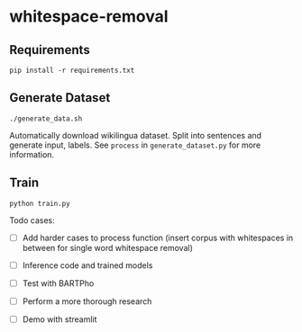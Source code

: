 # whitespace-removal

## Requirements

```
pip install -r requirements.txt
```

## Generate Dataset
```
./generate_data.sh
```
Automatically download wikilingua dataset. Split into sentences and generate input, labels. See ```process``` in ```generate_dataset.py``` for more information.

## Train
```
python train.py
```

Todo cases:
* [ ] Add harder cases to process function (insert corpus with whitespaces in between for single word whitespace removal)
* [ ] Inference code and trained models
* [ ] Test with BARTPho
* [ ] Perform a more thorough research 
* [ ] Demo with streamlit



